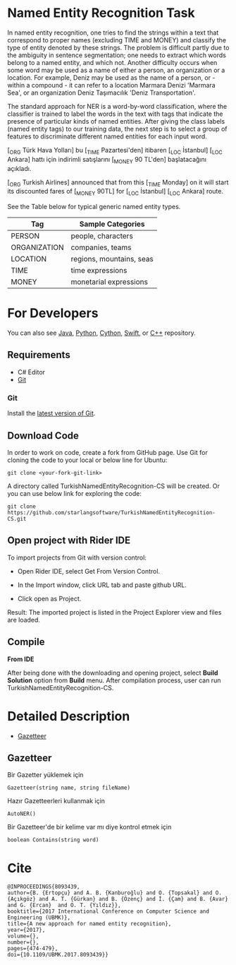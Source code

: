 Named Entity Recognition Task
============

In named entity recognition, one tries to find the strings within a text that correspond to proper names (excluding TIME and MONEY) and classify the type of entity denoted by these strings. The problem is difficult partly due to the ambiguity in sentence segmentation; one needs to extract which words belong to a named entity, and which not. Another difficulty occurs when some word may be used as a name of either a person, an organization or a location. For example, Deniz may be used as the name of a person, or - within a compound - it can refer to a location Marmara Denizi 'Marmara Sea', or an organization Deniz Taşımacılık 'Deniz Transportation'.

The standard approach for NER is a word-by-word classification, where the classifier is trained to label the words in the text with tags that indicate the presence of particular kinds of named entities. After giving the class labels (named entity tags) to our training data, the next step is to select a group of features to discriminate different named entities for each input word.

[<sub>ORG</sub> Türk Hava Yolları] bu [<sub>TIME</sub> Pazartesi'den] itibaren [<sub>LOC</sub> İstanbul] [<sub>LOC</sub> Ankara] hattı için indirimli satışlarını [<sub>MONEY</sub> 90 TL'den] başlatacağını açıkladı.

[<sub>ORG</sub> Turkish Airlines] announced that from this [<sub>TIME</sub> Monday] on it will start its discounted fares of [<sub>MONEY</sub> 90TL] for [<sub>LOC</sub> İstanbul] [<sub>LOC</sub> Ankara] route.

See the Table below for typical generic named entity types.

|Tag|Sample Categories|
|---|---|
|PERSON|people, characters|
|ORGANIZATION|companies, teams|
|LOCATION|regions, mountains, seas|
|TIME|time expressions|
|MONEY|monetarial expressions|

For Developers
============

You can also see [Java](https://github.com/starlangsoftware/TurkishNamedEntityRecognition), [Python](https://github.com/starlangsoftware/TurkishNamedEntityRecognition-Py), [Cython](https://github.com/starlangsoftware/TurkishNamedEntityRecognition-Cy), [Swift](https://github.com/starlangsoftware/TurkishNamedEntityRecognition-Swift), or [C++](https://github.com/starlangsoftware/TurkishNamedEntityRecognition-CPP) repository.

## Requirements

* C# Editor
* [Git](#git)

### Git

Install the [latest version of Git](https://git-scm.com/book/en/v2/Getting-Started-Installing-Git).

## Download Code

In order to work on code, create a fork from GitHub page. 
Use Git for cloning the code to your local or below line for Ubuntu:

	git clone <your-fork-git-link>

A directory called TurkishNamedEntityRecognition-CS will be created. Or you can use below link for exploring the code:

	git clone https://github.com/starlangsoftware/TurkishNamedEntityRecognition-CS.git

## Open project with Rider IDE

To import projects from Git with version control:

* Open Rider IDE, select Get From Version Control.

* In the Import window, click URL tab and paste github URL.

* Click open as Project.

Result: The imported project is listed in the Project Explorer view and files are loaded.


## Compile

**From IDE**

After being done with the downloading and opening project, select **Build Solution** option from **Build** menu. After compilation process, user can run TurkishNamedEntityRecognition-CS.

Detailed Description
============

+ [Gazetteer](#gazetteer)

## Gazetteer

Bir Gazetter yüklemek için

	Gazetteer(string name, string fileName)

Hazır Gazetteerleri kullanmak için

	AutoNER()

Bir Gazetteer'de bir kelime var mı diye kontrol etmek için

	boolean Contains(string word)

# Cite

	@INPROCEEDINGS{8093439,
  	author={B. {Ertopçu} and A. B. {Kanburoğlu} and O. {Topsakal} and O. {Açıkgöz} and A. T. {Gürkan} and B. {Özenç} and İ. {Çam} and B. {Avar} and G. {Ercan} 	and O. T. {Yıldız}},
  	booktitle={2017 International Conference on Computer Science and Engineering (UBMK)}, 
  	title={A new approach for named entity recognition}, 
  	year={2017},
  	volume={},
  	number={},
  	pages={474-479},
  	doi={10.1109/UBMK.2017.8093439}}
